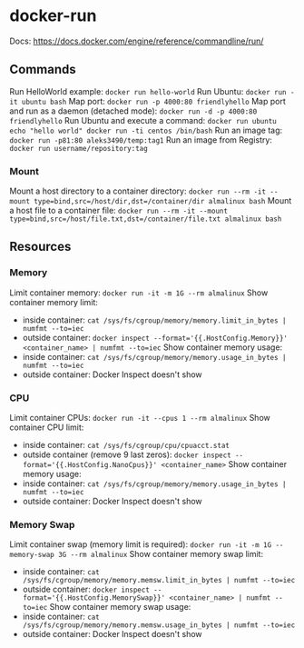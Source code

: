 # docker-run

Docs: https://docs.docker.com/engine/reference/commandline/run/

## Commands
Run HelloWorld example: `docker run hello-world`
Run Ubuntu: `docker run -it ubuntu bash`
Map port: `docker run -p 4000:80 friendlyhello`
Map port and run as a daemon (detached mode): `docker run -d -p 4000:80 friendlyhello`
Run Ubuntu and execute a command: `docker run ubuntu echo "hello world" docker run -ti centos /bin/bash`
Run an image tag: `docker run -p81:80 aleks3490/temp:tag1`
Run an image from Registry: `docker run username/repository:tag`

### Mount
Mount a host directory to a container directory: `docker run --rm -it --mount type=bind,src=/host/dir,dst=/container/dir almalinux bash`
Mount a host file to a container file: `docker run --rm -it --mount type=bind,src=/host/file.txt,dst=/container/file.txt almalinux bash`

## Resources
### Memory
Limit container memory: `docker run -it -m 1G --rm almalinux`
Show container memory limit:
- inside container: `cat /sys/fs/cgroup/memory/memory.limit_in_bytes | numfmt --to=iec`
- outside container: `docker inspect --format='{{.HostConfig.Memory}}' <container_name> | numfmt --to=iec`
Show container memory usage:
- inside container: `cat /sys/fs/cgroup/memory/memory.usage_in_bytes | numfmt --to=iec`
- outside container: Docker Inspect doesn't show
### CPU
Limit container CPUs: `docker run -it --cpus 1 --rm almalinux`
Show container CPU limit:
- inside container: `cat /sys/fs/cgroup/cpu/cpuacct.stat`
- outside container (remove 9 last zeros): `docker inspect --format='{{.HostConfig.NanoCpus}}' <container_name>`
Show container memory usage:
- inside container: `cat /sys/fs/cgroup/memory/memory.usage_in_bytes | numfmt --to=iec`
- outside container: Docker Inspect doesn't show
### Memory Swap
Limit container swap (memory limit is required): `docker run -it -m 1G --memory-swap 3G --rm almalinux`
Show container memory swap limit:
- inside container: `cat /sys/fs/cgroup/memory/memory.memsw.limit_in_bytes | numfmt --to=iec`
- outside container: `docker inspect --format='{{.HostConfig.MemorySwap}}' <container_name> | numfmt --to=iec`
Show container memory swap usage:
- inside container: `cat /sys/fs/cgroup/memory/memory.memsw.usage_in_bytes | numfmt --to=iec`
- outside container: Docker Inspect doesn't show
